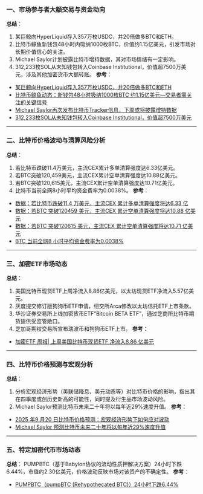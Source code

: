 ### 一、市场参与者大额交易与资金动向
**总结**：
1. 某巨鲸向HyperLiquid存入357万枚USDC，并20倍做多BTC和ETH。
2. 比特币鲸鱼新钱包48小时内吸纳1000枚BTC，价值约1.15亿美元，引发市场对长期价值信心的关注。
3. Michael Saylor计划披露比特币增持数据，其对市场情绪有一定影响。
4. 312,233枚SOL从未知钱包转入Coinbase Institutional，价值超7500万美元，涉及其他加密货币大额转账。
**参考**：
- [某巨鲸向HyperLiquid存入357万枚USDC，并20倍做多BTC和ETH](https://www.mitrade.com/cn/insights/news/live-news/article-3-1139412-20250922)
- [比特币鲸鱼动态：新钱包48小时吸纳1000枚BTC 约1.15亿美元—交易者需关注的关键信号](https://blockchain.news/zh/flashnews/bitcoin-whale-activity-new-wallet-receives-1000-btc-worth-about-115m-usd-in-48-hours-key-trading-signals-for-btc-zh)
- [Michael Saylor再次发布比特币Tracker信息，下周或将披露增持数据](https://www.mitrade.com/cn/insights/news/live-news/article-3-1139020-20250921)
- [312,233枚SOL从未知钱包转入Coinbase Institutional，价值超7500万美元](https://www.mitrade.com/cn/insights/news/live-news/article-3-1138830-20250921)
---

### 二、比特币价格波动与清算风险分析
**总结**：
1. 若比特币跌破11.4万美元，主流CEX累计多单清算强度达6.33亿美元。
2. 若BTC突破120,459美元，主流CEX累计空单清算强度达10.88亿美元。
3. 若BTC突破120,615美元，主流CEX累计空单清算强度达10.71亿美元。
4. 比特币当前全网8小时平均资金费率为0.0038%。
**参考**：
- [数据：若比特币跌破11.4 万美元，主流CEX 累计多单清算强度将达6.33 亿](https://www.chaincatcher.com/article/2207337)
- [数据：若BTC 突破120459 美元，主流CEX 累计空单清算强度将达10.88 亿美元](https://www.chaincatcher.com/article/2207326)
- [数据：若BTC 突破120615 美元，主流CEX 累计空单清算强度将达10.71 亿美元](https://www.chaincatcher.com/article/2207318)
- [BTC 当前全网8 小时平均资金费率为0.0038%](https://www.mitrade.com/cn/insights/news/live-news/article-3-1139134-20250922)
---

### 三、加密ETF市场动态
**总结**：
1. 美国比特币现货ETF上周净流入8.86亿美元，以太坊现货ETF净流入5.57亿美元。
2. 灰度提交修订版狗狗币ETF申请，纽交所Arca修改以太坊信托ETF上市条款。
3. 华沙证券交易所上线加密货币ETF“Bitcoin BETA ETF”，通过芝商所比特币期货提供受监管敞口。
4. 芝加哥期权交易所宣布瑞波币和狗狗币ETF上市。
**参考**：
- [加密ETF 周报| 上周美国比特币现货ETF 净流入8.86 亿美元](https://www.chaincatcher.com/article/2207299)
---

### 四、比特币价格预测与宏观分析
**总结**：
1. 分析宏观经济形势（美联储降息、美元动态等）对比特币价格的影响，指出其在四季度或创历史新高的可能性，同时提及衍生品市场波动风险。
2. Michael Saylor预测比特币未来二十年将以每年近29%速度升值。
**参考**：
- [2025 年9 月20 日比特币价格预测：宏观经济形势下如何应对波动](https://m.528btc.com/news/129313601.html)
- [Michael Saylor 预测比特币未来二十年将以每年近29%速度升值](https://www.binance.com/zh-CN/square/post/09-21-2025-michael-saylor-29-29986976902026)
---

### 五、特定加密代币市场动态
**总结**：
PUMPBTC（基于Babylon协议的流动性质押解决方案）24小时下跌6.44%，市值约2.30亿美元，价格波动反映市场对该资产的不确定性。
**参考**：
- [PUMPBTC（pumpBTC (Rehypothecated BTC)）24小时下跌6.44%](https://cn.cointelegraph.com/flash-news/13925189)